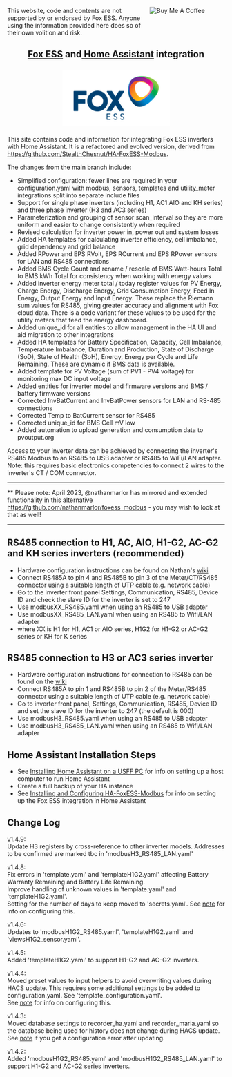 <a href="https://www.buymeacoffee.com/tonym1958" target="_blank"><img src="https://cdn.buymeacoffee.com/buttons/default-orange.png" alt="Buy Me A Coffee" height="41" width="174" align="right"></a>
This website, code and contents are not supported by or endorsed by Fox ESS. Anyone using the information provided here does so of their own volition and risk.
##

<h2 align="center">
   <a href="https://www.fox-ess.com">Fox ESS</a> and<a href="https://www.home-assistant.io"> Home Assistant</a> integration
   </br></br>
   <img src="https://github.com/home-assistant/brands/raw/master/custom_integrations/foxess/logo.png" >
   </br>
</h2>

This site contains code and information for integrating Fox ESS inverters with Home Assistant. It is a refactored and evolved version, derived from https://github.com/StealthChesnut/HA-FoxESS-Modbus.

The changes from the main branch include:

* Simplified configuration: fewer lines are required in your configuration.yaml with modbus, sensors, templates and utility_meter integrations split into separate include files
* Support for single phase inverters (including H1, AC1 AIO and KH series) and three phase inverter (H3 and AC3 series)
* Parameterization and grouping of sensor scan_interval so they are more uniform and easier to change consistently when required
* Revised calculation for inverter power in, power out and system losses
* Added HA templates for calculating inverter efficiency, cell imbalance, grid dependency and grid balance
* Added RPower and EPS RVolt, EPS RCurrent and EPS RPower sensors for LAN and RS485 connections
* Added BMS Cycle Count and rename / rescale of BMS Watt-hours Total to BMS kWh Total for consistency when working with energy values
* Added inverter energy meter total / today register values for PV Energy, Charge Energy, Discharge Energy, Grid Consumption Energy, Feed In Energy, Output Energy and Input Energy. These replace the Riemann sum values for RS485, giving greater accuracy and alignment with Fox cloud data. There is a code variant for these values to be used for the utility meters that feed the energy dashboard.
* Added unique_id for all entities to allow management in the HA UI and aid migration to other integrations
* Added HA templates for Battery Specification, Capacity, Cell Imbalance, Temperature Imbalance, Duration and Production, State of Discharge (SoD), State of Health (SoH), Energy, Energy per Cycle and Life Remaining. These are dynamic if BMS data is available.
* Added template for PV Voltage (sum of PV1 - PV4 voltage) for monitoring max DC input voltage
* Added entities for inverter model and firmware versions and BMS / battery firmware versions
* Corrected InvBatCurrent and InvBatPower sensors for LAN and RS-485 connections
* Corrected Temp to BatCurrent sensor for RS485
* Corrected unique_id for BMS Cell mV low
* Added automation to upload generation and consumption data to pvoutput.org

Access to your inverter data can be achieved by connecting the inverter's RS485 Modbus to an RS485 to USB adapter or RS485 to WiFi/LAN adapter. Note: this requires basic electronics competencies to connect 2 wires to the inverter's CT / COM connector.

---
** Please note: April 2023, @nathanmarlor has mirrored and extended functionality in this alternative https://github.com/nathanmarlor/foxess_modbus - you may wish to look at that as well!

---


## RS485 connection to H1, AC, AIO, H1-G2, AC-G2 and KH series inverters (recommended)
* Hardware configuration instructions can be found on Nathan's [wiki](https://github.com/nathanmarlor/foxess_modbus/wiki)
* Connect RS485A to pin 4 and RS485B to pin 3 of the Meter/CT/RS485 connector using a suitable length of UTP cable (e.g. network cable)
* Go to the inverter front panel Settings, Communication, RS485, Device ID and check the slave ID for the inverter is set to 247
* Use modbusXX_RS485.yaml when using an RS485 to USB adapter
* Use modbusXX_RS485_LAN.yaml when using an RS485 to Wifi/LAN adapter
* where XX is H1 for H1, AC1 or AIO series, H1G2 for H1-G2 or AC-G2 series or KH for K series

## RS485 connection to H3 or AC3 series inverter
* Hardware configuration instructions for connection to RS485 can be found on the [wiki](https://github.com/nathanmarlor/foxess_modbus/wiki)
* Connect RS485A to pin 1 and RS485B to pin 2 of the Meter/RS485 connector using a suitable length of UTP cable (e.g. network cable)
* Go to inverter front panel, Settings, Communication, RS485, Device ID and set the slave ID for the inverter to 247 (the default is 000)
* Use modbusH3_RS485.yaml when using an RS485 to USB adapter
* Use modbusH3_RS485_LAN.yaml when using an RS485 to Wifi/LAN adapter

## Home Assistant Installation Steps

* See [Installing Home Assistant on a USFF PC](https://github.com/TonyM1958/HA-FoxESS-Modbus/wiki/Installing-Home-Assistant-on-a-USFF-PC) for info on setting up a host computer to run Home Assistant
* Create a full backup of your HA instance
* See [Installing and Configuring HA-FoxESS-Modbus](https://github.com/TonyM1958/HA-FoxESS-Modbus/wiki/Installing-and-Configuring-HA-FoxESS-Modbus) for info on setting up the Fox ESS integration in Home Assistant

## Change Log
v1.4.9:<br>
Update H3 registers by cross-reference to other inverter models. Addresses to be confirmed are marked tbc in 'modbusH3_RS485_LAN.yaml'

v1.4.8:<br>
Fix errors in 'template.yaml' and 'templateH1G2.yaml' affecting Battery Warranty Remaining and Battery Life Remaining.<br>
Improve handling of unknown values in 'template.yaml' and 'templateH1G2.yaml'.<br>
Setting for the number of days to keep moved to 'secrets.yaml'. See [note](https://github.com/TonyM1958/HA-FoxESS-Modbus/issues/20) for info on configuring this.

v1.4.6:<br>
Updates to 'modbusH1G2_RS485.yaml', 'templateH1G2.yaml' and 'viewsH1G2_sensor.yaml'.

v1.4.5:<br>
Added 'templateH1G2.yaml' to support H1-G2 and AC-G2 inverters.

v1.4.4:<br>
Moved preset values to input helpers to avoid overwriting values during HACS update. This requires some additional settings to be added to configuration.yaml. See 'template_configuration.yaml'.<br>
See [note](https://github.com/TonyM1958/HA-FoxESS-Modbus/issues/19) for info on configuring this.

v1.4.3:<br>
Moved database settings to recorder_ha.yaml and recorder_maria.yaml so the database being used for history does not change during HACS update.<br>
See [note](https://github.com/TonyM1958/HA-FoxESS-Modbus/issues/18) if you get a configuration error after updating.

v1.4.2:<br>
Added 'modbusH1G2_RS485.yaml' and 'modbusH1G2_RS485_LAN.yaml' to support H1-G2 and AC-G2 series inverters.<br>

